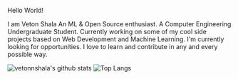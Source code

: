 Hello World! 

I am Veton Shala
An ML & Open Source enthusiast.
A Computer Engineering Undergraduate Student.
Currently working on some of my cool side projects based on Web Development and Machine Learning.
I'm currently looking for opportunities. I love to learn and contribute in any and every possible way.

![vetonnshala's github stats](https://github-readme-stats.vercel.app/api?username=vetonnshala&show_icons=true)
![Top Langs](https://github-readme-stats.vercel.app/api/top-langs/?username=vetonnshala&layout=compact)
